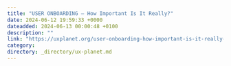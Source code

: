 ```yaml
---
title: "USER ONBOARDING — How Important Is It Really?"
date: 2024-06-12 19:59:33 +0000
dateadded: 2024-06-13 00:00:48 +0100
description: ""
link: "https://uxplanet.org/user-onboarding-how-important-is-it-really-2d3b7cd05023?source=rss----819cc2aaeee0---4"
category:
directory: _directory/ux-planet.md
---
```

